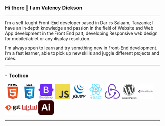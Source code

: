 ### Hi there 👋 I am Valency Dickson

---

I’m a self taught Front-End developer based in Dar es Salaam, Tanzania; I have an in-depth knowledge and passion in the field of Website and Web App development in the Front End part, developing Responsive web design for mobile/tablet or any display resolution.

I'm always open to learn and try something new in Front-End development. I’m a fast learner, able to pick up new skills and juggle different projects and roles.

---

### - Toolbox

<img src="https://github.com/devicons/devicon/blob/master/icons/html5/html5-original-wordmark.svg" alt="html logo" width="50" height="50"/> <img src="https://github.com/devicons/devicon/blob/master/icons/css3/css3-original-wordmark.svg" alt="css logo" width="50" height="50"/> <img src="https://github.com/devicons/devicon/blob/master/icons/bootstrap/bootstrap-plain-wordmark.svg" alt="bootstrap logo" width="50" height="50"/>  <img src="https://github.com/devicons/devicon/blob/master/icons/javascript/javascript-original.svg" alt="javascript logo" width="50" height="50"/> <img src="https://github.com/devicons/devicon/blob/master/icons/jquery/jquery-original-wordmark.svg" alt="jquery logo" width="50" height="50"/> <img src="https://github.com/devicons/devicon/blob/master/icons/react/react-original-wordmark.svg" alt="react logo" width="50" height="50"/> <img src="https://github.com/devicons/devicon/blob/master/icons/redux/redux-original.svg" alt="redux logo" width="50" height="50"/> <img src="https://github.com/devicons/devicon/blob/master/icons/wordpress/wordpress-plain-wordmark.svg" alt="wordpress logo" width="50" height="50"/> <img src="https://github.com/devicons/devicon/blob/master/icons/visualstudio/visualstudio-plain-wordmark.svg" alt="vstudio logo" width="50" height="50"/> <img src="https://github.com/devicons/devicon/blob/master/icons/git/git-original-wordmark.svg" alt="git logo" width="50" height="50"/> <img src="https://github.com/devicons/devicon/blob/master/icons/npm/npm-original-wordmark.svg" alt="npm logo" width="50" height="50"/>  <img src="https://github.com/devicons/devicon/blob/master/icons/illustrator/illustrator-plain.svg" alt="illustrator logo" width="50" height="50"/>

---


<!--
**valencydickson/valencydickson** is a ✨ _special_ ✨ repository because its `README.md` (this file) appears on your GitHub profile.

Here are some ideas to get you started:

- 🔭 I’m currently working on ...
- 🌱 I’m currently learning ...
- 👯 I’m looking to collaborate on ...
- 🤔 I’m looking for help with ...
- 💬 Ask me about ...
- 📫 How to reach me: ...
- 😄 Pronouns: ...
- ⚡ Fun fact: ...
-->
